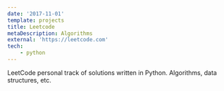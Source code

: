 ```yaml
---
date: '2017-11-01'
template: projects
title: Leetcode
metaDescription: Algorithms
external: 'https://leetcode.com'
tech: 
    - python
---
```

LeetCode personal track of solutions written in Python. Algorithms, data structures, etc.